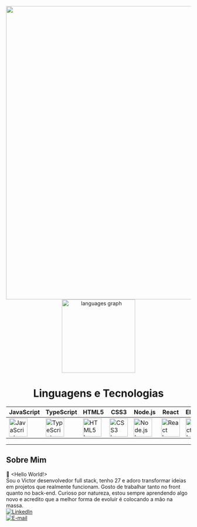 <div align="center">
  <img src="https://t3.ftcdn.net/jpg/07/96/02/16/360_F_796021659_T0fEiTbS0k3iae6UdY8iBESVDBFoMqkH.jpg" heigth="800" width="800">
</div>

<div align="center">
  <img src="https://github-readme-stats.vercel.app/api/top-langs?username=victorguimaraesdev&locale=en&hide_title=false&layout=compact&card_width=400&langs_count=5&theme=merko&hide_border=false&cache_seconds=86400" height="200" alt="languages graph" />
</div>

<div align="center">
  <h1>Linguagens e Tecnologias</h1>
</div>

<div align="center">

                                                                                                                                      
| **JavaScript**        | **TypeScript**        | **HTML5**             | **CSS3**              | **Node.js**           | **React**             | **Electron**          | **Axios**             |
|-----------------------|-----------------------|-----------------------|-----------------------|-----------------------|-----------------------|-----------------------|-----------------------|
| <img src="https://cdn.jsdelivr.net/gh/devicons/devicon/icons/javascript/javascript-original.svg" height="50" alt="JavaScript logo"> | <img src="https://cdn.jsdelivr.net/gh/devicons/devicon/icons/typescript/typescript-original.svg" height="50" alt="TypeScript logo"> | <img src="https://cdn.jsdelivr.net/gh/devicons/devicon/icons/html5/html5-original.svg" height="50" alt="HTML5 logo"> | <img src="https://cdn.jsdelivr.net/gh/devicons/devicon/icons/css3/css3-original.svg" height="50" alt="CSS3 logo"> | <img src="https://cdn.jsdelivr.net/gh/devicons/devicon/icons/nodejs/nodejs-original.svg" height="50" alt="Node.js logo"> | <img src="https://cdn.jsdelivr.net/gh/devicons/devicon/icons/react/react-original.svg" height="50" alt="React logo"> | <img src="https://cdn.jsdelivr.net/gh/devicons/devicon/icons/electron/electron-original.svg" height="50" alt="Electron logo"> | <img src="https://icon.icepanel.io/Technology/svg/Azios.svg" height="50" alt="Axios logo"> |










</div>



---

## Sobre Mim

👋 <Hello World!>
</br>
 Sou o Victor desenvolvedor full stack, tenho 27 e adoro
 transformar ideias em projetos que realmente funcionam.
 Gosto de trabalhar tanto no front quanto no back-end.
 Curioso por natureza, estou sempre aprendendo algo novo e
 acredito que a melhor forma de evoluir é colocando a mão
 na massa. 
 </br>
[![LinkedIn](https://img.shields.io/badge/LinkedIn-blue?logo=linkedin)](https://www.linkedin.com/in/victor-guimaraes-05b608275/?trk=opento_sprofile_goalscard)  
[![E-mail](https://img.shields.io/badge/E--mail-red?logo=gmail)](mailto:victorguimaraesmax@gmail.com)

